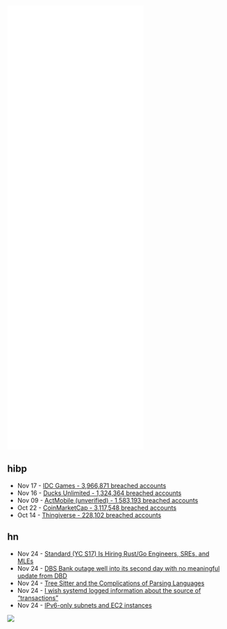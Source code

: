 ![Metrics](https://raw.githubusercontent.com/phixion/phixion/master/metrics.svg)

## hibp

<!--
for https://github.com/phixion/phixion/blob/main/.github/workflows/feeds.yml
-->
<!--START_SECTION:haveibeenpwnd-->
- Nov 17 - [IDC Games - 3,966,871 breached accounts](https://haveibeenpwned.com/PwnedWebsites#IDCGames)
- Nov 16 - [Ducks Unlimited - 1,324,364 breached accounts](https://haveibeenpwned.com/PwnedWebsites#DucksUnlimited)
- Nov 09 - [ActMobile (unverified) - 1,583,193 breached accounts](https://haveibeenpwned.com/PwnedWebsites#ActMobile)
- Oct 22 - [CoinMarketCap - 3,117,548 breached accounts](https://haveibeenpwned.com/PwnedWebsites#CoinMarketCap)
- Oct 14 - [Thingiverse - 228,102 breached accounts](https://haveibeenpwned.com/PwnedWebsites#Thingiverse)
<!--END_SECTION:haveibeenpwnd-->

## hn

<!--
for https://github.com/phixion/phixion/blob/main/.github/workflows/feeds.yml
-->
<!--START_SECTION:hn-->
- Nov 24 - [Standard (YC S17) Is Hiring Rust/Go Engineers, SREs, and MLEs](https://careers.standard.ai/)
- Nov 24 - [DBS Bank outage well into its second day with no meaningful update from DBD](https://www.nasdaq.com/articles/singapore-bank-dbs-says-services-disrupted-for-second-day)
- Nov 24 - [Tree Sitter and the Complications of Parsing Languages](https://www.masteringemacs.org/article/tree-sitter-complications-of-parsing-languages)
- Nov 24 - [I wish systemd logged information about the source of “transactions”](https://utcc.utoronto.ca/~cks/space/blog/linux/SystemdTransactionSourceWish)
- Nov 24 - [IPv6-only subnets and EC2 instances](https://aws.amazon.com/blogs/networking-and-content-delivery/introducing-ipv6-only-subnets-and-ec2-instances/)
<!--END_SECTION:hn-->

<!--
for https://yhype.me
-->
![](https://hit.yhype.me/github/profile?user_id=13013670)
